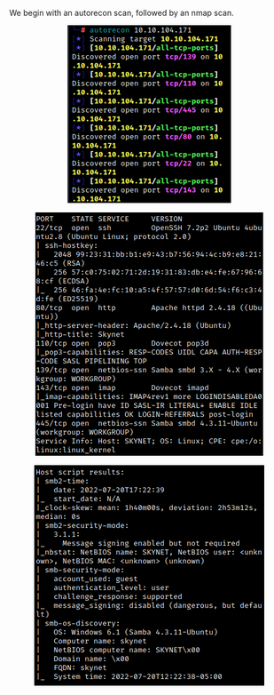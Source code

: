 We begin with an autorecon scan, followed by an nmap scan.

<center>

![1422fa228645db8325993638401f751d.png](/Skynet/_resources/1422fa228645db8325993638401f751d.png)

![40c6a4e5aa7e17de9c78db3393f2b60f.png](/Skynet/_resources/40c6a4e5aa7e17de9c78db3393f2b60f.png)

![f82c683fe31af33de7f187e50d37a5e5.png](/Skynet/_resources/f82c683fe31af33de7f187e50d37a5e5.png)

</center>